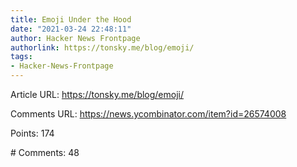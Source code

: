 ```yaml
---
title: Emoji Under the Hood
date: "2021-03-24 22:48:11"
author: Hacker News Frontpage
authorlink: https://tonsky.me/blog/emoji/
tags:
- Hacker-News-Frontpage
---
```


<p>Article URL: <a href="https://tonsky.me/blog/emoji/">https://tonsky.me/blog/emoji/</a></p>
<p>Comments URL: <a href="https://news.ycombinator.com/item?id=26574008">https://news.ycombinator.com/item?id=26574008</a></p>
<p>Points: 174</p>
<p># Comments: 48</p>
